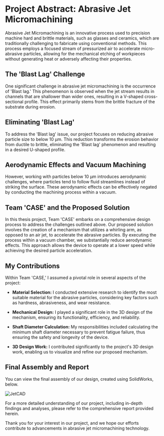 # Project Abstract: Abrasive Jet Micromachining

Abrasive Jet Micromachining is an innovative process used to precision machine hard and brittle materials, such as glasses and ceramics, which are traditionally challenging to fabricate using conventional methods. This process employs a focused stream of pressurized air to accelerate micro-abrasive particles, allowing for the mechanical etching of workpieces without generating heat or adversely affecting their properties.

## The 'Blast Lag' Challenge

One significant challenge in abrasive jet micromachining is the occurrence of 'Blast lag.' This phenomenon is observed when the jet stream results in channels that are shallower than wider ones, resulting in a V-shaped cross-sectional profile. This effect primarily stems from the brittle fracture of the substrate during erosion.

## Eliminating 'Blast Lag'

To address the 'Blast lag' issue, our project focuses on reducing abrasive particle size to below 10 μm. This reduction transforms the erosion behavior from ductile to brittle, eliminating the 'Blast lag' phenomenon and resulting in a desired U-shaped profile.

## Aerodynamic Effects and Vacuum Machining

However, working with particles below 10 μm introduces aerodynamic challenges, where particles tend to follow fluid streamlines instead of striking the surface. These aerodynamic effects can be effectively negated by conducting the machining process within a vacuum.

## Team 'CASE' and the Proposed Solution

In this thesis project, Team 'CASE' embarks on a comprehensive design process to address the challenges outlined above. Our proposed solution involves the creation of a mechanism that utilizes a whirling arm, as opposed to an air jet, to accelerate the abrasive particles. By executing the process within a vacuum chamber, we substantially reduce aerodynamic effects. This approach allows the device to operate at a lower speed while achieving the desired particle acceleration.

## My Contributions

Within Team 'CASE,' I assumed a pivotal role in several aspects of the project:

- **Material Selection:** I conducted extensive research to identify the most suitable material for the abrasive particles, considering key factors such as hardness, abrasiveness, and wear resistance.

- **Mechanical Design:** I played a significant role in the 3D design of the mechanism, ensuring its functionality, efficiency, and reliability.

- **Shaft Diameter Calculation:** My responsibilities included calculating the minimum shaft diameter necessary to prevent fatigue failure, thus ensuring the safety and longevity of the device.

- **3D Design Work:** I contributed significantly to the project's 3D design work, enabling us to visualize and refine our proposed mechanism.

## Final Assembly and Report

You can view the final assembly of our design, created using SolidWorks, below.

![JetCAD](../README_Files/JetCAD.png)

For a more detailed understanding of our project, including in-depth findings and analyses, please refer to the comprehensive report provided herein.

Thank you for your interest in our project, and we hope our efforts contribute to advancements in abrasive jet micromachining technology.
